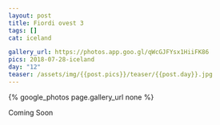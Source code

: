 ```yaml
---
layout: post
title: Fiordi ovest 3
tags: []
cat: iceland

gallery_url: https://photos.app.goo.gl/qWcGJFYsx1HiiFK86
pics: 2018-07-28-iceland
day: "12"
teaser: /assets/img/{{post.pics}}/teaser/{{post.day}}.jpg
---
```


{% google_photos page.gallery_url none %}

Coming Soon